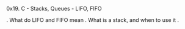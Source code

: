 0x19. C - Stacks, Queues - LIFO, FIFO

. What do LIFO and FIFO mean
. What is a stack, and when to use it
. 
